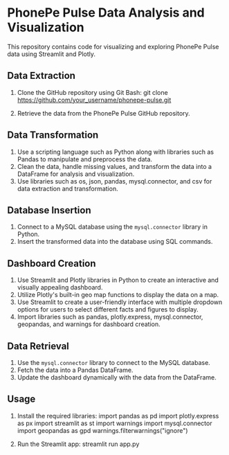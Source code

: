 # PhonePe Pulse Data Analysis and Visualization

This repository contains code for visualizing and exploring PhonePe Pulse data using Streamlit and Plotly.

## Data Extraction

1. Clone the GitHub repository using Git Bash:
git clone https://github.com/your_username/phonepe-pulse.git

2. Retrieve the data from the PhonePe Pulse GitHub repository.

## Data Transformation

1. Use a scripting language such as Python along with libraries such as Pandas to manipulate and preprocess the data.
2. Clean the data, handle missing values, and transform the data into a DataFrame for analysis and visualization.
3. Use libraries such as os, json, pandas, mysql.connector, and csv for data extraction and transformation.

## Database Insertion

1. Connect to a MySQL database using the `mysql.connector` library in Python.
2. Insert the transformed data into the database using SQL commands.

## Dashboard Creation

1. Use Streamlit and Plotly libraries in Python to create an interactive and visually appealing dashboard.
2. Utilize Plotly's built-in geo map functions to display the data on a map.
3. Use Streamlit to create a user-friendly interface with multiple dropdown options for users to select different facts and figures to display.
4. Import libraries such as pandas, plotly.express, mysql.connector, geopandas, and warnings for dashboard creation.

## Data Retrieval

1. Use the `mysql.connector` library to connect to the MySQL database.
2. Fetch the data into a Pandas DataFrame.
3. Update the dashboard dynamically with the data from the DataFrame.

## Usage

1. Install the required libraries:
import pandas as pd 
import plotly.express as px
import streamlit as st 
import warnings
import mysql.connector
import geopandas as gpd
warnings.filterwarnings("ignore")

2. Run the Streamlit app:
streamlit run app.py


